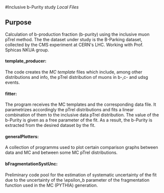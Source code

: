 #Inclusive b-Purity study _Local Files_
## Purpose
Calculation of b-production fraction (b-purity) using the inclusive muon pTrel method. The the dataset under study is the B-Parking dataset, collected by the CMS experiment at CERN's LHC. Working with Prof. Sphicas NKUA group.

#### template_producer:
The code creates the _MC template_ files which include, among other  distributions and info, the pTrel distribution of muons in b-,c- and udsg events.

#### fitter: 
The program receives the MC templates and the corresponding data file. It parametrizes accordingly the pTrel distributions and fits a linear combination of them to the inclusive data pTrel distribution. The value of the b-Purity is given as a free parameter of the fit. As a result, the b-Purity is extracted from the desired dataset by the fit.

#### generalPlotters:
A collection of programms used to plot certain comparison graphs between data and MC and between some MC pTrel distributions.

#### bFragmentationSystUnc: 
Preliminary code pool for the estimation of systematic uncertainty of the fit due to the uncertainty of the \epsilon_b parameter of the fragmentation function used in the MC (PYTHIA) generation.
